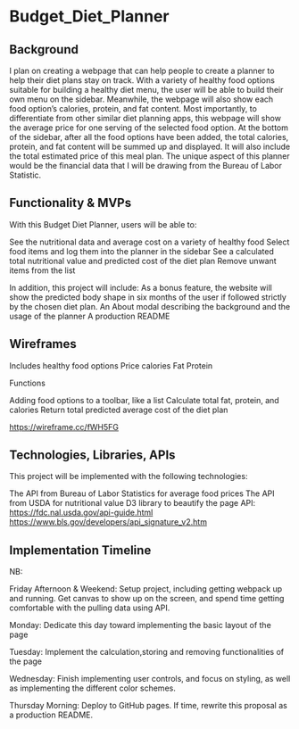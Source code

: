 # Budget_Diet_Planner

## Background

I plan on creating a webpage that can help people to create a planner to help their diet plans stay on track. With a variety of healthy food options suitable for building a healthy diet menu, the user will be able to build their own menu on the sidebar. Meanwhile, the webpage will also show each food option’s calories, protein, and fat content. Most importantly, to differentiate from other similar diet planning apps, this webpage will show the average price for one serving of the selected food option. At the bottom of the sidebar, after all the food options have been added, the total calories, protein, and fat content will be summed up and displayed. It will also include the total estimated price of this meal plan. The unique aspect of this planner would be the financial data that I will be drawing from the Bureau of Labor Statistic.



## Functionality & MVPs

With this Budget Diet Planner, users will be able to:

See the nutritional data and average cost on a variety of healthy food
Select food items and log them into the planner in the sidebar
See a calculated total nutritional value and predicted cost of the diet plan
Remove unwant items from the list

In addition, this project will include:
As a bonus feature, the website will show the predicted body shape in six months of the user if followed strictly by the chosen diet plan.
An About modal describing the background and the usage of the planner
A production README


## Wireframes
Includes healthy food options
Price
calories 
Fat
Protein

Functions

Adding food options to a toolbar, like a list
Calculate total fat, protein, and calories
Return total predicted average cost of the diet plan

https://wireframe.cc/fWH5FG


## Technologies, Libraries, APIs
This project will be implemented with the following technologies:

The API from Bureau of Labor Statistics for average food prices
The API from USDA for nutritional value
D3 library to beautify the page
API:
https://fdc.nal.usda.gov/api-guide.html
https://www.bls.gov/developers/api_signature_v2.htm


## Implementation Timeline
NB:

Friday Afternoon & Weekend: Setup project, including getting webpack up and running. Get canvas to show up on the screen, and spend time getting comfortable with the pulling data using API.

Monday: Dedicate this day toward implementing the basic layout of the page

Tuesday: Implement the calculation,storing and removing functionalities of the page

Wednesday: Finish implementing user controls, and focus on styling, as well as implementing the different color schemes.

Thursday Morning: Deploy to GitHub pages. If time, rewrite this proposal as a production README.


